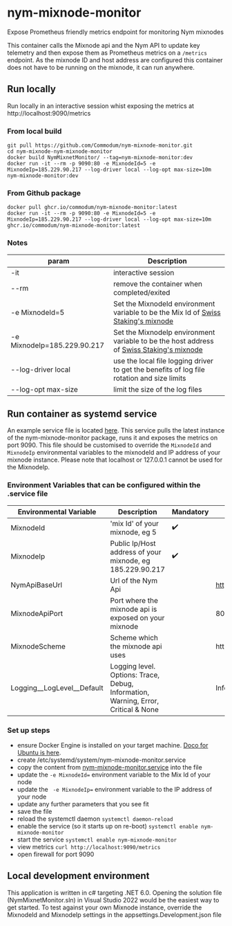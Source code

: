 # nym-mixnode-monitor
Expose Prometheus friendly metrics endpoint for monitoring Nym mixnodes

This container calls the Mixnode api and the Nym API to update key telemetry and then expose them as Prometheus metrics on a ```/metrics``` endpoint.  As the mixnode ID and host address are configured this container does not have to be running on the mixnode, it can run anywhere.

## Run locally
Run locally in an interactive session whist exposing the metrics at http://localhost:9090/metrics
### From local build
```
git pull https://github.com/Commodum/nym-mixnode-monitor.git
cd nym-mixnode-nym-mixnode-monitor
docker build NymMixnetMonitor/ --tag=nym-mixnode-monitor:dev
docker run -it --rm -p 9090:80 -e MixnodeId=5 -e MixnodeIp=185.229.90.217 --log-driver local --log-opt max-size=10m nym-mixnode-monitor:dev
```
### From Github package
```
docker pull ghcr.io/commodum/nym-mixnode-monitor:latest
docker run -it --rm -p 9090:80 -e MixnodeId=5 -e MixnodeIp=185.229.90.217 --log-driver local --log-opt max-size=10m ghcr.io/commodum/nym-mixnode-monitor:latest
```

### Notes
| param | Description |
| --- | --- |
| -it | interactive session |
| --rm | remove the container when completed/exited |
| -e MixnodeId=5 | Set the MixnodeId environment variable to be the Mix Id of [Swiss Staking's mixnode](https://explorer.nymtech.net/network-components/mixnode/5) |
| -e MixnodeIp=185.229.90.217 | Set the MixnodeIp environment variable to be the host address of [Swiss Staking's mixnode](https://explorer.nymtech.net/network-components/mixnode/5) |
| --log-driver local | use the local file logging driver to get the benefits of log file rotation and size limits |
| --log-opt max-size | limit the size of the log files |

## Run container as systemd service
An example service file is located [here](nym-mixnode-monitor.service).
This service pulls the latest instance of the nym-mixnode-monitor package, runs it and exposes the metrics on port 9090.  This file should be customised to override the ```MixnodeId``` and ```MixnodeIp``` environmental variables to the mixnodeId and IP address of your mixnode instance.  Please note that localhost or 127.0.0.1 cannot be used for the MixnodeIp.

### Environment Variables that can be configured within the .service file
| Environmental Variable | Description | Mandatory | Default |
| --- | --- | --- | --- |
| MixnodeId | 'mix Id' of your mixnode, eg 5 | ✔️| |
| MixnodeIp | Public Ip/Host address of your mixnode, eg 185.229.90.217 | ✔️ | |
| NymApiBaseUrl | Url of the Nym Api | | https://validator.nymtech.net/ |
| MixnodeApiPort | Port where the mixnode api is exposed on your mixnode | | 8000 |
| MixnodeScheme| Scheme which the mixnode api uses | | http |
| Logging__LogLevel__Default | Logging level. Options: Trace, Debug, Information, Warning, Error, Critical & None | | Information |

### Set up steps
* ensure Docker Engine is installed on your target machine. [Doco for Ubuntu is here](https://docs.docker.com/engine/install/ubuntu/).
* create /etc/systemd/system/nym-mixnode-monitor.service
* copy the content from [nym-mixnode-monitor.service](nym-mixnode-monitor.service) into the file
* update the ```-e MixnodeId=``` environment variable to the Mix Id of your node
* update the ``` -e MixnodeIp=``` environment variable to the IP address of your node
* update any further parameters that you see fit
* save the file
* reload the systemctl daemon ```systemctl daemon-reload```
* enable the service (so it starts up on re-boot) ```systemctl enable nym-mixnode-monitor```
* start the service ```systemctl enable nym-mixnode-monitor```
* view metrics ```curl http://localhost:9090/metrics```
* open firewall for port 9090

## Local development environment
This application is written in c# targeting .NET 6.0.  Opening the solution file (NymMixnetMonitor.sln) in Visual Studio 2022 would be the easiest way to get started.
To test against your own Mixnode instance, override the MixnodeId and MixnodeIp settings in the appsettings.Development.json file